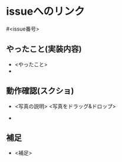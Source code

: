 # issueへのリンク  
#<issue番号> 

## やったこと(実装内容)
- <やったこと>
- 

## 動作確認(スクショ) 
- <写真の説明>
<写真をドラッグ&ドロップ>

 -

## 補足
- <補足>
